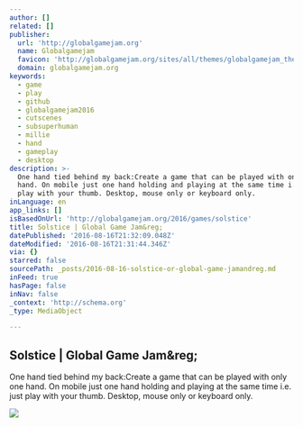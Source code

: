 ```yaml
---
author: []
related: []
publisher:
  url: 'http://globalgamejam.org'
  name: Globalgamejam
  favicon: 'http://globalgamejam.org/sites/all/themes/globalgamejam_theme/favicon.ico'
  domain: globalgamejam.org
keywords:
  - game
  - play
  - github
  - globalgamejam2016
  - cutscenes
  - subsuperhuman
  - millie
  - hand
  - gameplay
  - desktop
description: >-
  One hand tied behind my back:Create a game that can be played with only one
  hand. On mobile just one hand holding and playing at the same time i.e. just
  play with your thumb. Desktop, mouse only or keyboard only.
inLanguage: en
app_links: []
isBasedOnUrl: 'http://globalgamejam.org/2016/games/solstice'
title: Solstice | Global Game Jam&reg;
datePublished: '2016-08-16T21:32:09.048Z'
dateModified: '2016-08-16T21:31:44.346Z'
via: {}
starred: false
sourcePath: _posts/2016-08-16-solstice-or-global-game-jamandreg.md
inFeed: true
hasPage: false
inNav: false
_context: 'http://schema.org'
_type: MediaObject

---
```

<article style=""><h1>Solstice | Global Game Jam&amp;reg;</h1><p>One hand tied behind my back:Create a game that can be played with only one hand. On mobile just one hand holding and playing at the same time i.e. just play with your thumb. Desktop, mouse only or keyboard only.</p><img src="http://globalgamejam.org/sites/default/files/styles/game_sidebar__normal/public/games/team_pictures/img_8114_0.jpg?itok=Dnju9IUe" /></article>